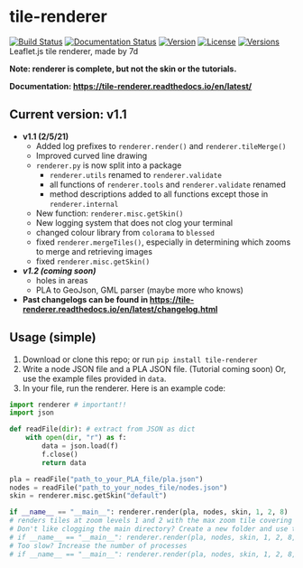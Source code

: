 # tile-renderer

[![Build Status](https://travis-ci.com/MRT-Map/tile-renderer.svg?branch=main)](https://travis-ci.com/MRT-Map/tile-renderer)
[![Documentation Status](https://readthedocs.org/projects/tile-renderer/badge/?version=latest)](https://tile-renderer.readthedocs.io/en/latest/?badge=latest)
[![Version](https://img.shields.io/pypi/v/tile-renderer.svg)](https://pypi.org/project/tile-renderer/)
[![License](https://img.shields.io/pypi/l/tile-renderer.svg)](https://pypi.org/project/tile-renderer/)
[![Versions](https://img.shields.io/pypi/pyversions/tile-renderer.svg)](https://pypi.org/project/tile-renderer/)
Leaflet.js tile renderer, made by 7d

**Note: renderer is complete, but not the skin or the tutorials.**

**Documentation: https://tile-renderer.readthedocs.io/en/latest/**

## Current version: v1.1
* **v1.1 (2/5/21)**
  * Added log prefixes to `renderer.render()` and `renderer.tileMerge()`
  * Improved curved line drawing
  * `renderer.py` is now split into a package
    * `renderer.utils` renamed to `renderer.validate`
    * all functions of `renderer.tools` and `renderer.validate` renamed
    * method descriptions added to all functions except those in `renderer.internal`
  * New function: `renderer.misc.getSkin()`
  * New logging system that does not clog your terminal
  * changed colour library from `colorama` to `blessed`
  * fixed `renderer.mergeTiles()`, especially in determining which zooms to merge and retrieving images
  * fixed `renderer.misc.getSkin()`
* ***v1.2 (coming soon)***
  * holes in areas
  * PLA to GeoJson, GML parser (maybe more who knows)
* **Past changelogs can be found in https://tile-renderer.readthedocs.io/en/latest/changelog.html**

## Usage (simple)
1. Download or clone this repo; or run `pip install tile-renderer`
2. Write a node JSON file and a PLA JSON file. (Tutorial coming soon) Or, use the example files provided in `data`.
3. In your file, run the renderer. Here is an example code:
```python
import renderer # important!!
import json

def readFile(dir): # extract from JSON as dict
    with open(dir, "r") as f:
        data = json.load(f)
        f.close()
        return data

pla = readFile("path_to_your_PLA_file/pla.json")
nodes = readFile("path_to_your_nodes_file/nodes.json")
skin = renderer.misc.getSkin("default")

if __name__ == "__main__": renderer.render(pla, nodes, skin, 1, 2, 8)
# renders tiles at zoom levels 1 and 2 with the max zoom tile covering 8 units
# Don't like clogging the main directory? Create a new folder and use this instead:
# if __name__ == "__main__": renderer.render(pla, nodes, skin, 1, 2, 8, saveDir="your_folder_name/")
# Too slow? Increase the number of processes
# if __name__ == "__main__": renderer.render(pla, nodes, skin, 1, 2, 8, processes=5)
```